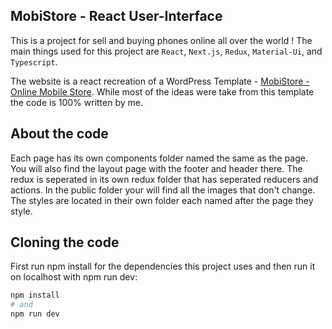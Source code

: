 ## MobiStore - React User-Interface 

This is a project for sell and buying phones online all over the world !
The main things used for this project are `React`, `Next.js`, `Redux`, `Material-Ui`, and `Typescript`.

The website is a react recreation of a WordPress Template - [MobiStore - Online Mobile Store](https://easetemplate.com/free-website-templates/mobistore/index.html). While most of the ideas were take from this template the code is 100% written by me.


## About the code

Each page has its own components folder named the same as the page. You will also find the layout page with the footer and header there.
The redux is seperated in its own redux folder that has seperated reducers and actions. In the public folder your will find all the images
that don't change. The styles are located in their own folder each named after the page they style.


## Cloning the code 

First run npm install for the dependencies this project uses and then run it on localhost with npm run dev:

```bash
npm install
# and
npm run dev
```


